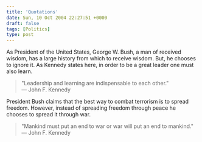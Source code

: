 ```yaml
---
title: 'Quotations'
date: Sun, 10 Oct 2004 22:27:51 +0000
draft: false
tags: [Politics]
type: post
---
```


As President of the United States, George W. Bush, a man of received wisdom, has a large history from which to receive wisdom. But, he chooses to ignore it. As Kennedy states here, in order to be a great leader one must also learn.

> "Leadership and learning are indispensable to each other."  
> — John F. Kennedy

President Bush claims that the best way to combat terrorism is to spread freedom. However, instead of spreading freedom through peace he chooses to spread it through war.

> "Mankind must put an end to war or war will put an end to mankind."  
> — John F. Kennedy